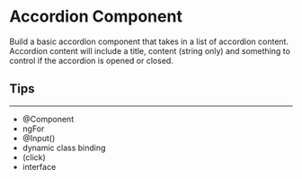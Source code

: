# Accordion Component

Build a basic accordion component that takes in a list of accordion content. Accordion content will include a title, content (string only) and something to control if the accordion is opened or closed.

## Tips

---

- @Component
- ngFor
- @Input()
- dynamic class binding
- (click)
- interface
